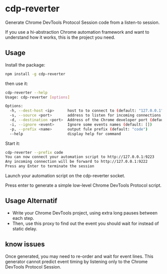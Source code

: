 # cdp-reverter

Generate Chrome DevTools Protocol Session code from a listen-to session.

If you use a hi-abstraction Chrome automation framework and want to understand how it works, this is the project you need.

## Usage

Install the package:

```bash
npm install -g cdp-reverter
```

then use it:

```bash
cdp-reverter --help
Usage: cdp-reverter [options]

Options:
  -h, --dest-host <ip>      host to to connect to (default: "127.0.0.1")
  -s, --source <port>       address to listen for incoming connections (default: "9223")
  -d, --destination <port>  Address of the Chrome developer port (default: "9222")
  -i, --ignore <event>      Ignore some events names (default: [])
  -p, --prefix <name>       output fule prefix (default: "code")
  --help                    display help for command
```

Start it:

```bash
cdp-reverter --prefix code
You can now connect your automation script to http://127.0.0.1:9223
Any incoming connection will be forward to http://127.0.0.1:9222
Press any Enter to terminate the session
```

Launch your automation script on the cdp-reverter socket.

Press enter to generate a simple low-level Chrome DevTools Protocol script.


## Usage Alternatif

- Write your Chrome DevTools project, using extra long pauses between each step.
- Then, use this proxy to find out the event you should wait for instead of static delay.

## know issues

Once generated, you may need to re-order and wait for event lines.
This generator cannot predict event timing by listening only to the Chrome DevTools Protocol Session.